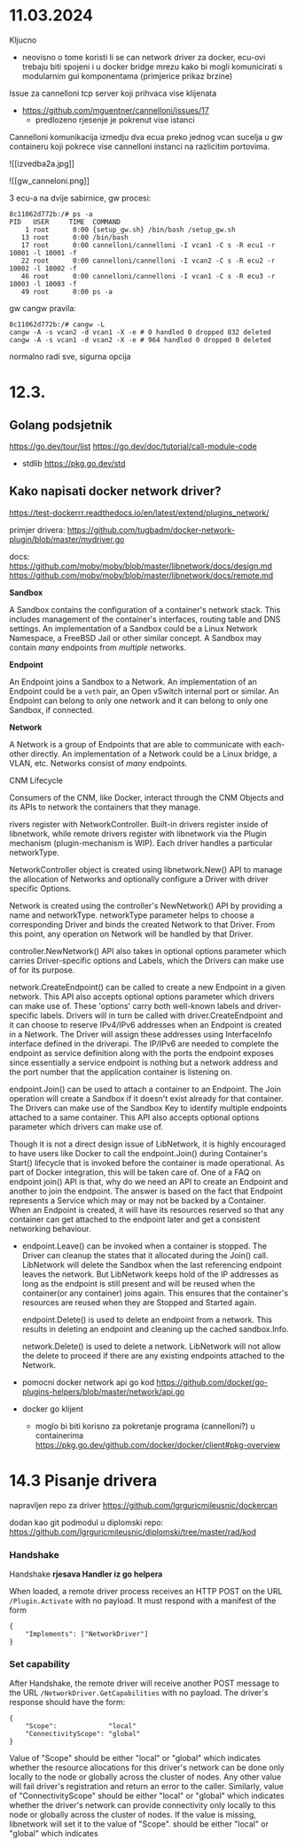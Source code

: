# 11.03.2024


Kljucno
- neovisno o tome koristi li se can network driver za docker, ecu-ovi trebaju biti spojeni i u docker bridge mrezu kako bi mogli komunicirati s modularnim gui komponentama (primjerice prikaz brzine)

Issue za cannelloni tcp server koji prihvaca vise klijenata
- https://github.com/mguentner/cannelloni/issues/17
	- predlozeno rjesenje je pokrenut vise istanci



Cannelloni komunikacija izmedju dva ecua preko jednog vcan sucelja u gw containeru koji pokrece vise cannelloni instanci na razlicitim portovima.

![[izvedba2a.jpg]]

![[gw_canneloni.png]]


3 ecu-a na dvije sabirnice, gw procesi:
```
8c11062d772b:/# ps -a
PID   USER     TIME  COMMAND
    1 root      0:00 {setup_gw.sh} /bin/bash /setup_gw.sh
   13 root      0:00 /bin/bash
   17 root      0:00 cannelloni/cannelloni -I vcan1 -C s -R ecu1 -r 10001 -l 10001 -f
   22 root      0:00 cannelloni/cannelloni -I vcan2 -C s -R ecu2 -r 10002 -l 10002 -f
   46 root      0:00 cannelloni/cannelloni -I vcan1 -C s -R ecu3 -r 10003 -l 10003 -f
   49 root      0:00 ps -a

```
gw cangw pravila:
```
8c11062d772b:/# cangw -L
cangw -A -s vcan2 -d vcan1 -X -e # 0 handled 0 dropped 832 deleted
cangw -A -s vcan1 -d vcan2 -X -e # 964 handled 0 dropped 0 deleted
```

normalno radi sve, sigurna opcija

# 12.3.
## Golang podsjetnik
https://go.dev/tour/list
https://go.dev/doc/tutorial/call-module-code


- stdlib
https://pkg.go.dev/std

## Kako napisati docker network driver?
https://test-dockerrr.readthedocs.io/en/latest/extend/plugins_network/

primjer drivera:
https://github.com/tugbadm/docker-network-plugin/blob/master/mydriver.go

docs:
https://github.com/moby/moby/blob/master/libnetwork/docs/design.md
https://github.com/moby/moby/blob/master/libnetwork/docs/remote.md

**Sandbox**

A Sandbox contains the configuration of a container's network stack. This includes management of the container's interfaces, routing table and DNS settings. An implementation of a Sandbox could be a Linux Network Namespace, a FreeBSD Jail or other similar concept. A Sandbox may contain _many_ endpoints from _multiple_ networks.

**Endpoint**

An Endpoint joins a Sandbox to a Network. An implementation of an Endpoint could be a `veth` pair, an Open vSwitch internal port or similar. An Endpoint can belong to only one network and it can belong to only one Sandbox, if connected.

**Network**

A Network is a group of Endpoints that are able to communicate with each-other directly. An implementation of a Network could be a Linux bridge, a VLAN, etc. Networks consist of _many_ endpoints.


CNM Lifecycle

Consumers of the CNM, like Docker, interact through the CNM Objects and its APIs to network the containers that they manage.

rivers register with NetworkController. Built-in drivers register inside of libnetwork, while remote drivers register with libnetwork via the Plugin mechanism (plugin-mechanism is WIP). Each driver handles a particular networkType.

NetworkController object is created using libnetwork.New() API to manage the allocation of Networks and optionally configure a Driver with driver specific Options.

Network is created using the controller's NewNetwork() API by providing a name and networkType. networkType parameter helps to choose a corresponding Driver and binds the created Network to that Driver. From this point, any operation on Network will be handled by that Driver.

controller.NewNetwork() API also takes in optional options parameter which carries Driver-specific options and Labels, which the Drivers can make use of for its purpose.

network.CreateEndpoint() can be called to create a new Endpoint in a given network. This API also accepts optional options parameter which drivers can make use of. These 'options' carry both well-known labels and driver-specific labels. Drivers will in turn be called with driver.CreateEndpoint and it can choose to reserve IPv4/IPv6 addresses when an Endpoint is created in a Network. The Driver will assign these addresses using InterfaceInfo interface defined in the driverapi. The IP/IPv6 are needed to complete the endpoint as service definition along with the ports the endpoint exposes since essentially a service endpoint is nothing but a network address and the port number that the application container is listening on.

endpoint.Join() can be used to attach a container to an Endpoint. The Join operation will create a Sandbox if it doesn't exist already for that container. The Drivers can make use of the Sandbox Key to identify multiple endpoints attached to a same container. This API also accepts optional options parameter which drivers can make use of.

Though it is not a direct design issue of LibNetwork, it is highly encouraged to have users like Docker to call the endpoint.Join() during Container's Start() lifecycle that is invoked before the container is made operational. As part of Docker integration, this will be taken care of.
    One of a FAQ on endpoint join() API is that, why do we need an API to create an Endpoint and another to join the endpoint.
        The answer is based on the fact that Endpoint represents a Service which may or may not be backed by a Container. When an Endpoint is created, it will have its resources reserved so that any container can get attached to the endpoint later and get a consistent networking behaviour.

- endpoint.Leave() can be invoked when a container is stopped. The Driver can cleanup the states that it allocated during the Join() call. LibNetwork will delete the Sandbox when the last referencing endpoint leaves the network. But LibNetwork keeps hold of the IP addresses as long as the endpoint is still present and will be reused when the container(or any container) joins again. This ensures that the container's resources are reused when they are Stopped and Started again.

    endpoint.Delete() is used to delete an endpoint from a network. This results in deleting an endpoint and cleaning up the cached sandbox.Info.

    network.Delete() is used to delete a network. LibNetwork will not allow the delete to proceed if there are any existing endpoints attached to the Network.



- pomocni docker network api go kod
	https://github.com/docker/go-plugins-helpers/blob/master/network/api.go

- docker go klijent
	- moglo bi biti korisno za pokretanje programa (cannelloni?) u containerima
	https://pkg.go.dev/github.com/docker/docker/client#pkg-overview


# 14.3 Pisanje drivera

napravljen repo za driver
https://github.com/lgrguricmileusnic/dockercan

dodan kao git podmodul u diplomski repo:
https://github.com/lgrguricmileusnic/diplomski/tree/master/rad/kod

### Handshake
Handshake **rjesava Handler iz go helpera**

When loaded, a remote driver process receives an HTTP POST on the URL `/Plugin.Activate` with no payload. It must respond with a manifest of the form

```
{
	"Implements": ["NetworkDriver"]
}
```

### Set capability

After Handshake, the remote driver will receive another POST message to the URL `/NetworkDriver.GetCapabilities` with no payload. The driver's response should have the form:

```
{
	"Scope":             "local"
	"ConnectivityScope": "global"
}
```

Value of "Scope" should be either "local" or "global" which indicates whether the resource allocations for this driver's network can be done only locally to the node or globally across the cluster of nodes. Any other value will fail driver's registration and return an error to the caller. Similarly, value of "ConnectivityScope" should be either "local" or "global" which indicates whether the driver's network can provide connectivity only locally to this node or globally across the cluster of nodes. If the value is missing, libnetwork will set it to the value of "Scope". should be either "local" or "global" which indicates
